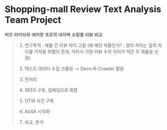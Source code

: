 # Shopping-mall Review Text Analysis Team Project

버즈 라이브와 에어팟 프로의 네이버 쇼핑몰 리뷰 비교

> 1. 연구목적 : 제품 간 리뷰 차이 고찰
>(왜 해당 제품인가? : 양의 차이는 질의 차이를 가져올 위험이 존재, 따라서 가장 리뷰 수의 차이가 적은 두 제품을 선정)
>
> 2. 텍스트 데이터 수집 크롤링 -> Deco-R-Crawler 활용
> 3. 전처리
> 4. SEED 구축, 임베딩으로 확장
> 5. OTW 사전 구축
> 6. AbSA 시각화
> 7. 비교, 분석
